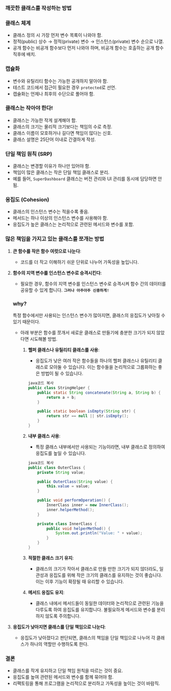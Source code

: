 ### 깨끗한 클래스를 작성하는 방법

### 클래스 체계

- 클래스 정의 시 가장 먼저 변수 목록이 나와야 함.
- 정적(public) 상수 → 정적(private) 변수 → 인스턴스(private) 변수 순으로 나열.
- 공개 함수는 비공개 함수보다 먼저 나와야 하며, 비공개 함수는 호출하는 공개 함수 직후에 배치.

### 캡슐화

- 변수와 유틸리티 함수는 가능한 공개하지 말아야 함.
- 테스트 코드에서 접근이 필요한 경우 `protected`로 선언.
- 캡슐화는 언제나 최후의 수단으로 풀어야 함.

### 클래스는 작아야 한다!

- 클래스는 가능한 작게 설계해야 함.
- 클래스의 크기는 물리적 크기보다는 책임의 수로 측정.
- 클래스 이름이 모호하거나 길다면 책임이 많다는 신호.
- 클래스 설명은 25단어 이내로 간결하게 작성.

### 단일 책임 원칙 (SRP)

- 클래스는 변경할 이유가 하나만 있어야 함.
- 책임이 많은 클래스는 작은 단일 책임 클래스로 분리.
- 예를 들어, `SuperDashboard` 클래스는 버전 관리와 UI 관리를 동시에 담당하면 안 됨.

### 응집도 (Cohesion)

- 클래스의 인스턴스 변수는 적을수록 좋음.
- 메서드는 하나 이상의 인스턴스 변수를 사용해야 함.
- 응집도가 높은 클래스는 논리적으로 관련된 메서드와 변수를 포함.

### 많은 책임을 가지고 있는 클래스를 쪼개는 방법

1. **큰 함수를 작은 함수 여럿으로 나눈다**:
    - 코드를 더 작고 이해하기 쉬운 단위로 나누어 가독성을 높입니다.
2. **함수의 지역 변수를 인스턴스 변수로 승격시킨다**:
    - 필요한 경우, 함수의 지역 변수를 인스턴스 변수로 승격시켜 함수 간의 데이터를 공유할 수 있게 합니다. **`그러나 아주아주 신중하게!`**
    
    ### why?
    
    특정 함수에서만 사용되는 인스턴스 변수가 많아지면, 클래스의 응집도가 낮아질 수 있기 때문이다.
    
    - 아래 부분은 함수를 쪼개서 새로운 클래스로 만들기에 충분한 크기가 되지 않았다면 시도해볼 방법.
        1. **헬퍼 클래스나 유틸리티 클래스를 사용**:
            - 응집도가 낮은 여러 작은 함수들을 하나의 헬퍼 클래스나 유틸리티 클래스로 모아둘 수 있습니다. 이는 함수들을 논리적으로 그룹화하는 좋은 방법이 될 수 있습니다.
            
            ```java
            java코드 복사
            public class StringHelper {
                public static String concatenate(String a, String b) {
                    return a + b;
                }
            
                public static boolean isEmpty(String str) {
                    return str == null || str.isEmpty();
                }
            }
            
            ```
            
        2. **내부 클래스 사용**:
            - 특정 클래스 내부에서만 사용되는 기능이라면, 내부 클래스로 정의하여 응집도를 높일 수 있습니다.
            
            ```java
            java코드 복사
            public class OuterClass {
                private String value;
            
                public OuterClass(String value) {
                    this.value = value;
                }
            
                public void performOperation() {
                    InnerClass inner = new InnerClass();
                    inner.helperMethod();
                }
            
                private class InnerClass {
                    public void helperMethod() {
                        System.out.println("Value: " + value);
                    }
                }
            }
            
            ```
            
        3. **적절한 클래스 크기 유지**:
            - 클래스의 크기가 작아서 클래스로 만들 만한 크기가 되지 않더라도, 일관성과 응집도를 위해 작은 크기의 클래스를 유지하는 것이 좋습니다. 이는 이후 기능이 확장될 때 유리할 수 있습니다.
        4. **메서드 응집도 유지**:
            - 클래스 내에서 메서드들이 동일한 데이터와 논리적으로 관련된 기능을 다루도록 하여 응집도를 유지합니다. 불필요하게 메서드와 변수를 분리하지 않도록 주의합니다.
    
3. **응집도가 낮아지면 클래스를 단일 책임으로 나눈다**:
    - 응집도가 낮아졌다고 판단되면, 클래스의 책임을 단일 책임으로 나누어 각 클래스가 하나의 역할만 수행하도록 한다.

### 결론

- 클래스를 작게 유지하고 단일 책임 원칙을 따르는 것이 중요.
- 응집도를 높여 관련된 메서드와 변수를 함께 묶어야 함.
- 리팩토링을 통해 프로그램을 논리적으로 분리하고 가독성을 높이는 것이 바람직.